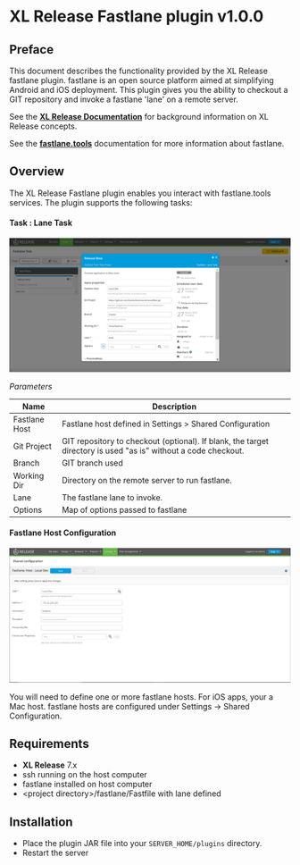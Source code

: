 # XL Release Fastlane plugin v1.0.0

## Preface ##

This document describes the functionality provided by the XL Release fastlane plugin.  fastlane is an open source platform aimed at simplifying Android and iOS deployment.  This plugin gives you the ability to checkout a GIT repository and invoke a fastlane 'lane' on a remote server.

See the **[XL Release Documentation](https://docs.xebialabs.com/xl-release/)** for background information on XL Release concepts.

See the **[fastlane.tools](https://docs.fastlane.tools/)** documentation for more information about fastlane.

## Overview ##

The XL Release Fastlane plugin enables you interact with fastlane.tools services.  The plugin supports the following tasks:

#### Task : Lane Task ####

![FastlaneTask](images/fastlane_task.png)

_Parameters_

Name | Description
------ | -------
Fastlane Host | Fastlane host defined in Settings > Shared Configuration
Git Project | GIT repository to checkout (optional).  If blank, the target directory is used "as is" without a code checkout. 
Branch | GIT branch used
Working Dir | Directory on the remote server to run fastlane.
Lane | The fastlane lane to invoke.
Options | Map of options passed to fastlane

#### Fastlane Host Configuration ####

![FastlaneHost](images/fastlane_host.png)

You will need to define one or more fastlane hosts.  For iOS apps, your a Mac host.  fastlane hosts are configured under Settings -> Shared Configuration.

## Requirements ##
* **XL Release** 7.x
* ssh running on the host computer
* fastlane installed on host computer
* &lt;project directory&gt;/fastlane/Fastfile with lane defined

## Installation ##

* Place the plugin JAR file into your `SERVER_HOME/plugins` directory.
* Restart the server
